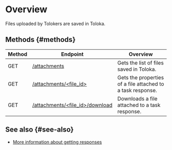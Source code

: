 # Overview

Files uploaded by Tolokers are saved in Toloka.

## Methods {#methods}

Method | Endpoint | Overview
----- | ----- | -----
GET | [/attachments](get-attachment-list.md) | Gets the list of files saved in Toloka.
GET | [/attachments/<file_id>](get-attachment.md) | Gets the properties of a file attached to a task response.
GET | [/attachments/<file_id>/download](download-attachment.md) | Downloads a file attached to a task response.

## See also {#see-also}

- [More information about getting responses](../../guide/concepts/result-of-eval.md)